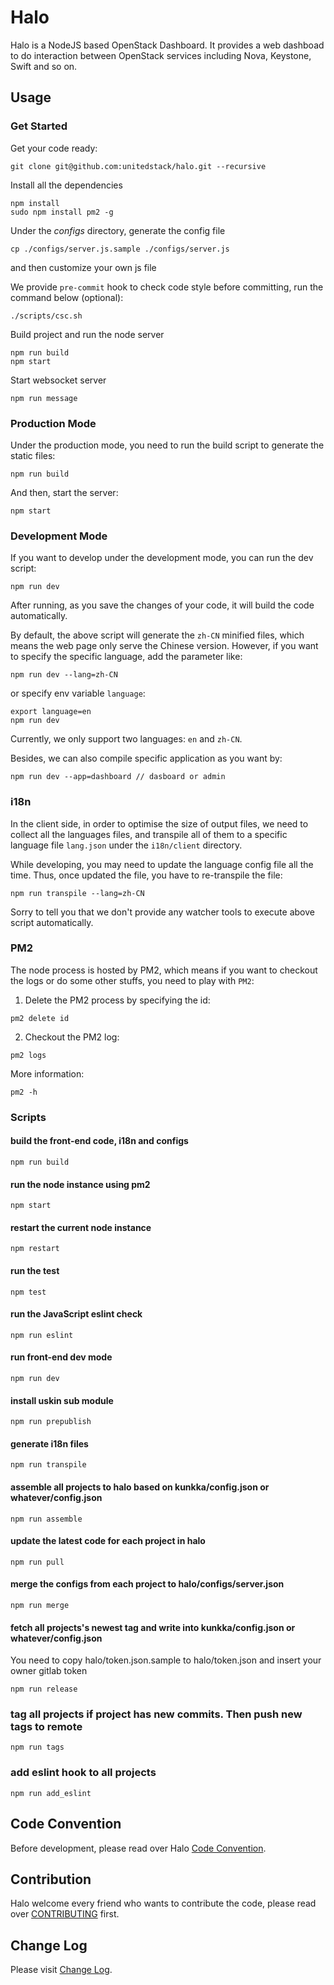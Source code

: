 # Halo
Halo is a NodeJS based OpenStack Dashboard. It provides a web dashboad to do interaction between OpenStack services including Nova, Keystone, Swift and so on.

## Usage

### Get Started

Get your code ready:
```
git clone git@github.com:unitedstack/halo.git --recursive
```

Install all the dependencies
```
npm install
sudo npm install pm2 -g
```

Under the *configs* directory, generate the config file
```
cp ./configs/server.js.sample ./configs/server.js
```
and then customize your own js file

We provide `pre-commit` hook to check code style before committing, run the command below (optional):
```
./scripts/csc.sh
```

Build project and run the node server
```
npm run build
npm start
```

Start websocket server
```
npm run message
```

### Production Mode
Under the production mode, you need to run the build script to generate the static files:
```
npm run build
```
And then, start the server:
```
npm start
```

### Development Mode
If you want to develop under the development mode, you can run the dev script:
```
npm run dev
```
After running, as you save the changes of your code, it will build the code automatically.

By default, the above script will generate the `zh-CN` minified files, which means the web page only serve the Chinese version. However, if you want to specify the specific language, add the parameter like:
```
npm run dev --lang=zh-CN
```
or specify env variable `language`:
```
export language=en
npm run dev
```
Currently, we only support two languages: `en` and `zh-CN`.

Besides, we can also compile specific application as you want by:
```
npm run dev --app=dashboard // dasboard or admin
```

### i18n
In the client side, in order to optimise the size of output files, we need to collect all the languages files, and transpile all of them to a specific language file `lang.json` under the `i18n/client` directory.

While developing, you may need to update the language config file all the time.
Thus, once updated the file, you have to re-transpile the file:
```
npm run transpile --lang=zh-CN
```
Sorry to tell you that we don't provide any watcher tools to execute above script automatically.

### PM2
The node process is hosted by PM2, which means if you want to checkout the logs or do some other stuffs, you need to play with `PM2`:

1. Delete the PM2 process by specifying the id:
```
pm2 delete id
```

2. Checkout the PM2 log:
```
pm2 logs
```

More information:
```
pm2 -h
```

### Scripts

#### build the front-end code, i18n and configs
```
npm run build
```

#### run the node instance using pm2
```
npm start
```

#### restart the current node instance
```
npm restart
```

#### run the test
```
npm test
```

#### run the JavaScript eslint check
```
npm run eslint
```

#### run front-end dev mode
```
npm run dev
```

#### install uskin sub module
```
npm run prepublish
```

#### generate i18n files
```
npm run transpile
```

#### assemble all projects to halo based on kunkka/config.json or whatever/config.json
```
npm run assemble
```

#### update the latest code for each project in halo
```
npm run pull
```

#### merge the configs from each project to halo/configs/server.json
```
npm run merge
```

#### fetch all projects's newest tag and write into kunkka/config.json or whatever/config.json
You need to copy halo/token.json.sample to halo/token.json and insert your owner gitlab token
```
npm run release
```

### tag all projects if project has new commits. Then push new tags to remote
```
npm run tags
```

### add eslint hook to all projects
```
npm run add_eslint
```

## Code Convention

Before development, please read over Halo [Code Convention](./CODE_CONVENTION.md).

## Contribution

Halo welcome every friend who wants to contribute the code, please read over [CONTRIBUTING](./CONTRIBUTING.md) first.

## Change Log

Please visit [Change Log](./CHANGELOG.md).
